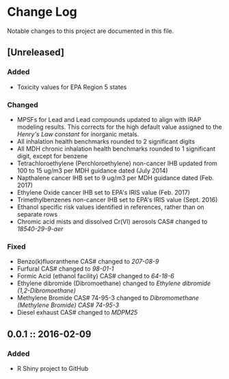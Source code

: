 # Change Log
Notable changes to this project are documented in this file.

## [Unreleased]
### Added
- Toxicity values for EPA Region 5 states

### Changed
- MPSFs for Lead and Lead compounds updated to align with IRAP modeling results. This corrects for the high default value assigned to the _Henry's Law constant_ for inorganic metals.
- All inhalation health benchmarks rounded to 2 significant digits
- All MDH chronic inhalation health benchmarks rounded to 1 significant digit, except for benzene
- Tetrachloroethylene (Perchloroethylene) non-cancer IHB updated from 100 to 15 ug/m3 per MDH guidance dated (July 2014)
- Napthalene cancer IHB set to 9 ug/m3 per MDH guidance dated (Feb. 2017)
- Ethylene Oxide cancer IHB set to EPA's IRIS value (Feb. 2017)
- Trimethylbenzenes non-cancer IHB set to EPA's IRIS value (Sept. 2016)
- Ethanol specific risk values identified in references, rather than on separate rows
- Chromic acid mists and dissolved Cr(VI) aerosols CAS# changed to _18540-29-9-aer_

### Fixed
- Benzo(k)fluoranthene CAS# changed to _207-08-9_  
- Furfural CAS# changed to _98-01-1_  
- Formic Acid (ethanol facility) CAS# changed to _64-18-6_
- Ethylene dibromide (Dibromoethane) changed to _Ethylene dibromide (1,2-Dibromoethane)_
- Methylene Bromide CAS# 74-95-3 changed to _Dibromomethane (Methylene Bromide) CAS# 74-95-3_
- Diesel exhaust CAS# changed to _MDPM25_

## 0.0.1  ::  2016-02-09
### Added
- R Shiny project to GitHub
